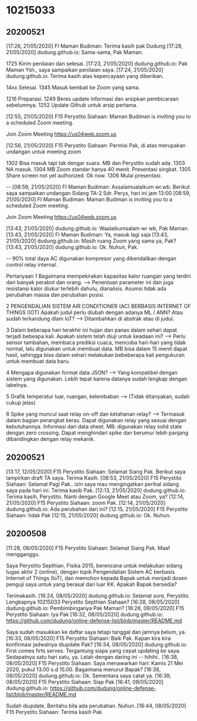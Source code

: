 # 10215033

## 20200521
[17:26, 21/05/2020] FI Maman Budiman: Terima kasih pak Dudung
[17:28, 21/05/2020] dudung.github.io: Sama-sama, Pak Maman.

1725
Kirim penilaian dan selesai.
[17:23, 21/05/2020] dudung.github.io: Pak Maman Ysh., saya sampaikan penilaian saya.
[17:24, 21/05/2020] dudung.github.io: Terima kasih atas kepercayaan yang diberikan.

14xx Selesai.
1345 Masuk kembali ke Zoom yang sama.

1216 Preparasi.
1249 Beres update informasi dan arsipkan pembicaraan sebelumnya.
1252 Update Github untuk arsip pertama.

[12:55, 21/05/2020] F15 Perystito Siahaan: Maman Budiman is inviting you to a scheduled Zoom meeting.

Join Zoom Meeting
https://us04web.zoom.us
<!--/j/78150475928?pwd=cHU3SWQ1cHlwYWQ5UGZrNVNreWtRdz09
Meeting ID: 781 5047 5928
Password: 8CnFxm-->
[12:56, 21/05/2020] F15 Perystito Siahaan: Permisi Pak, di atas merupakan undangan untuk meeting zoom

1302 Bisa masuk tapi tak dengar suara. MB dan Perystito sudah ada.
1303 NA masuk.
1304 MB Zoom standar hanya 40 menit. Presentasi singkat.
1305 Share screen not yet authorized. Ok now.
1306 Mulai presentasi.

--
[08:59, 21/05/2020] FI Maman Budiman: Assalamualaikum wr.wb. Berikut saya sampaikan undangan Sidang TA-2 Sdr. Perys, hari ini jam 13:00
[08:59, 21/05/2020] FI Maman Budiman: Maman Budiman is inviting you to a scheduled Zoom meeting.

Join Zoom Meeting
https://us04web.zoom.us
<!--/j/78150475928?pwd=cHU3SWQ1cHlwYWQ5UGZrNVNreWtRdz09
Meeting ID: 781 5047 5928
Password: 8CnFxm-->
[13:43, 21/05/2020] dudung.github.io: Waalaikumsalam wr wb, Pak Maman.
[13:43, 21/05/2020] FI Maman Budiman: Ya, masuk lagi saja
[13:43, 21/05/2020] dudung.github.io: Masih ruang Zoom yang sama ya, Pak?
[13:43, 21/05/2020] dudung.github.io: Ok. Nuhun, Pak.

--
90% total daya AC digunakan kompresor yang dikendalikan dengan control relay internal.

Pertanyaan
1
Bagaimana mempekirakan kapasitas kalor ruangan yang terdiri dari banyak perabot dan orang.
--> Penentuan parameter ini dan juga resistansi kalor diukur terlebih dahulu, dianalisis. Asumsi tidak ada perubahan massa dan perubahan posisi.

2
PENGENDALIAN SISTEM AIR CONDITIONER (AC)
BERBASIS INTERNET OF THINGS (IOT)
Apakah judul perlu diubah dengan adanya ML / ANN? Atau sudah terkandung dlam IoT?
--> Ditambahkan di abstrak atau di judul.

3
Dalam beberapa hari terakhir ini hujan dan panas dalam sehari dapat terjadi bebeapa kali. Apakah sistem telah diuji untuk keadaan ini?
--> Perlu sensor tambahan, membaca prediksi cuaca, mencoba hari-hari yang tidak normal, lalu digunakan untuk membuat data.
MB bisa dalam 15 menit dapat hasil, sehingga bisa dalam sehari melakukan bebeberapa kali pengukuran untuk membuat data baru.

4
Mengapa digunakan format data JSON?
--> Yang kompatibel dengan sistem yang digunakan. Lebih tepat karena datanya sudah lengkap dengan labelnya.

5
Grafik temperatur luar, ruangan, kelembaban
--> (Tidak ditanyakan, sudah cukup jelas)

6
Spike yang muncul saat relay on-off dan ketahanan relay?
--> Termasuk dalam bagian perangkat keras. Dapat digunakan relay yang sesuai dengan kebutuhannya. Informasi dari data sheet. MB: digunakan relay solid state dengan zero crossing. Dapat menghindari spike dan berumur lebih panjang dibandingkan dengan relay mekanik.

## 20200521
[13:17, 12/05/2020] F15 Perystito Siahaan: Selamat Siang Pak. Berikut saya lampirkan draft TA saya. Terima Kasih.
[08:53, 21/05/2020] F15 Perystito Siahaan: Selamat Pagi Pak.. izin saya mau mengingatkan perihal sidang saya pada hari ini. Terima kasib Pak.
[12:13, 21/05/2020] dudung.github.io: Terima kasih, Perystito. Nanti dengan Google Meet atau Zoom, ya?
[12:14, 21/05/2020] F15 Perystito Siahaan: zoom Pak.
[12:14, 21/05/2020] dudung.github.io: Ada perubahan dari ini?
[12:15, 21/05/2020] F15 Perystito Siahaan: tidak Pak
[12:15, 21/05/2020] dudung.github.io: Ok. Nuhun.

## 20200508
[11:28, 08/05/2020] F15 Perystito Siahaan: Selamat Siang Pak. 
Maaf mengganggu.

Saya Perystito Septhian, Fisika 2015, berencana untuk melakukan sidang tugas akhir 2 (online), dengan topik Pengendalian Sistem AC berbasis Internet of Things (IoT), dan memohon kepada Bapak untuk menjadi dosen penguji   saya untuk yang berasal dari luar KK. Apakah Bapak bersedia?

Terimakasih.
[16:24, 08/05/2020] dudung.github.io: Selamat sore, Perystito. Lengkapnya 10215033 Perystito Septhian Siahaan?
[16:28, 08/05/2020] dudung.github.io: Pembimbinganya Pak Maman?
[16:28, 08/05/2020] F15 Perystito Siahaan: Iya Pak
[16:32, 08/05/2020] dudung.github.io: https://github.com/dudung/online-defense-list/blob/master/README.md

Saya sudah masukkan ke daftar saya tetapi tanggal dan jamnya belum, ya.
[16:33, 08/05/2020] F15 Perystito Siahaan: Baik Pak. Kapan kira kira konfirmasi jadwalnya diupdate Pak?
[16:34, 08/05/2020] dudung.github.io: First comes firts serves. Tergantung siapa yang cepat updating ke saya. Sedapatnya satu hari satu, ya. Lelah dengan daring ini -- hihihi..
[16:38, 08/05/2020] F15 Perystito Siahaan: Saya menawarkan hari:
Kamis 21 Mei 2020,
pukul 13.00 s.d 15.00. Bagaimana menurut Bapak?
[16:38, 08/05/2020] dudung.github.io: Ok. Sementara saya catat ya.
[16:39, 08/05/2020] F15 Perystito Siahaan: Siap Pak
[16:41, 08/05/2020] dudung.github.io: https://github.com/dudung/online-defense-list/blob/master/README.md

Sudah diupdate. Beritahu bila ada perubahan. Nuhun.
[16:44, 08/05/2020] F15 Perystito Siahaan: Terima kasih Pak
